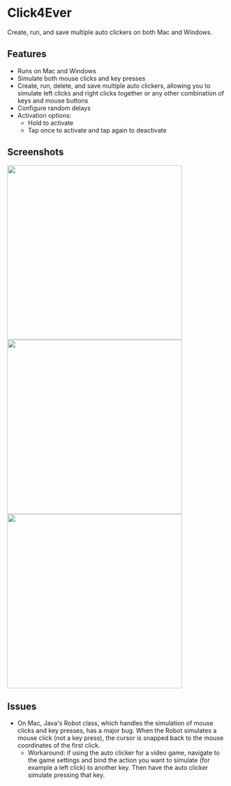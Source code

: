 # Click4Ever
Create, run, and save multiple auto clickers on both Mac and Windows.

## Features
* Runs on Mac and Windows
* Simulate both mouse clicks and key presses
* Create, run, delete, and save multiple auto clickers, allowing you to simulate left clicks and right clicks together or any other combination of keys and mouse buttons
* Configure random delays
* Activation options:
     * Hold to activate
     * Tap once to activate and tap again to deactivate

## Screenshots
<img src="https://github.com/maseratirex/Click4Ever/assets/88254697/8ac76484-7ac8-4542-9e7a-f61de1517d21" width="400" height="400">
<img src="https://github.com/maseratirex/Click4Ever/assets/88254697/02927d24-2b3f-4681-afdf-2f7b0b5600a8" width="400" height="400">
<img src="https://github.com/maseratirex/Click4Ever/assets/88254697/43c9d8ba-05f1-4a53-828b-8c5bb1811913" width="400" height="400">

## Issues
* On Mac, Java's Robot class, which handles the simulation of mouse clicks and key presses, has a major bug. When the Robot simulates a mouse click (not a key press), the cursor is snapped back to the mouse coordinates of the first click.
     * Workaround: if using the auto clicker for a video game, navigate to the game settings and bind the action you want to simulate (for example a left click) to another key. Then have the auto clicker simulate pressing that key.
